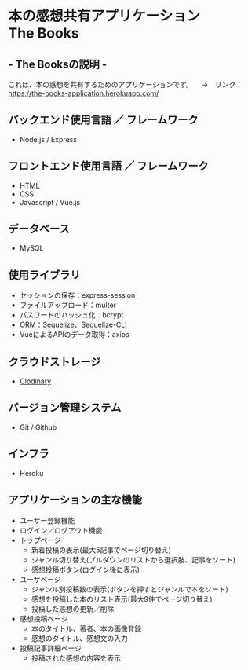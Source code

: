 # 本の感想共有アプリケーション<br>The Books

## - The Booksの説明 -
これは、本の感想を共有するためのアプリケーションです。
　→　リンク：https://the-books-application.herokuapp.com/

## バックエンド使用言語 ／ フレームワーク
- Node.js / Express

## フロントエンド使用言語 ／ フレームワーク
- HTML
- CSS
- Javascript / Vue.js

## データベース
- MySQL

## 使用ライブラリ
- セッションの保存：express-session
- ファイルアップロード：multer
- パスワードのハッシュ化：bcrypt
- ORM：Sequelize、Sequelize-CLI
- VueによるAPIのデータ取得：axios

## クラウドストレージ
- [Clodinary](https://cloudinary.com/)

## バージョン管理システム
- Git / Github

## インフラ
- Heroku

## アプリケーションの主な機能
- ユーザー登録機能
- ログイン／ログアウト機能
- トップページ
  - 新着投稿の表示(最大5記事でページ切り替え)
  - ジャンル切り替え(プルダウンのリストから選択肢、記事をソート)
  - 感想投稿ボタン(ログイン後に表示)
- ユーザページ
  - ジャンル別投稿数の表示(ボタンを押すとジャンルで本をソート)
  - 感想を投稿した本のリスト表示(最大9件でページ切り替え)
  - 投稿した感想の更新／削除
- 感想投稿ページ
  - 本のタイトル、著者、本の画像登録
  - 感想のタイトル、感想文の入力
- 投稿記事詳細ページ
  - 投稿された感想の内容を表示
